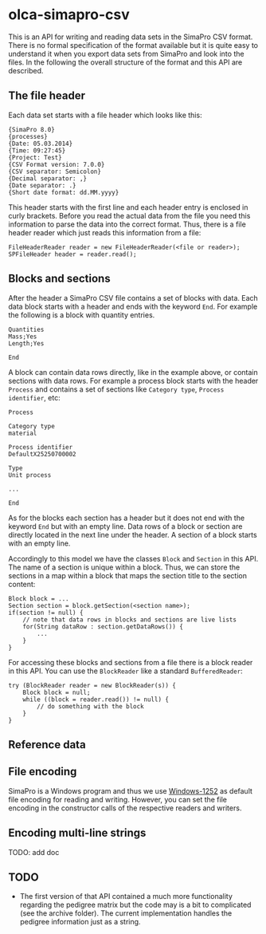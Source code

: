 olca-simapro-csv
================
This is an API for writing and reading data sets in the SimaPro CSV format. 
There is no formal specification of the format available but it is quite easy to
understand it when you export data sets from SimaPro and look into the files. In
the following the overall structure of the format and this API are described. 


The file header
---------------
Each data set starts with a file header which looks like this:

	{SimaPro 8.0}
	{processes}
	{Date: 05.03.2014}
	{Time: 09:27:45}
	{Project: Test}
	{CSV Format version: 7.0.0}
	{CSV separator: Semicolon}
	{Decimal separator: ,}
	{Date separator: .}
	{Short date format: dd.MM.yyyy}

This header starts with the first line and each header entry is enclosed in 
curly brackets. Before you read the actual data from the file you need this 
information to parse the data into the correct format. Thus, there is a file 
header reader which just reads this information from a file:

	FileHeaderReader reader = new FileHeaderReader(<file or reader>);
	SPFileHeader header = reader.read();
	

Blocks and sections
------------------
After the header a SimaPro CSV file contains a set of blocks with data. Each
data block starts with a header and ends with the keyword `End`. For example
the following is a block with quantity entries. 

	Quantities
	Mass;Yes
	Length;Yes

	End
	
A block can contain data rows directly, like in the example above, or contain
sections with data rows. For example a process block starts with the header
`Process` and contains a set of sections like `Category type`, 
`Process identifier`, etc: 

	Process
	
	Category type
	material
	
	Process identifier
	DefaultX25250700002
	
	Type
	Unit process
	
	...
	
	End

As for the blocks each section has a header but it does not end with the keyword 
`End` but with an empty line. Data rows of a block or section are directly 
located in the next line under the header. A section of a block starts with an
empty line.

Accordingly to this model we have the classes `Block` and `Section` in this API.
The name of a section is unique within a block. Thus, we can store the sections
in a map within a block that maps the section title to the section content:  

	Block block = ...
	Section section = block.getSection(<section name>);
	if(section != null) {
		// note that data rows in blocks and sections are live lists
		for(String dataRow : section.getDataRows()) {
			...
		}
	}
	
For accessing these blocks and sections from a file there is a block reader in
this API. You can use the `BlockReader` like a standard `BufferedReader`:

	try (BlockReader reader = new BlockReader(s)) {
		Block block = null;
		while ((block = reader.read()) != null) {
			// do something with the block
		}
	}


Reference data
--------------



File encoding
-------------
SimaPro is a Windows program and thus we use 
[Windows-1252](http://en.wikipedia.org/wiki/Windows-1252) as default file 
encoding for reading and writing. However, you can set the file encoding in the
constructor calls of the respective readers and writers.


Encoding multi-line strings
---------------------------

TODO: add doc


TODO
----
* The first version of that API contained a much more functionality regarding 
  the pedigree matrix but the code may is a bit to complicated (see the archive
  folder). The current implementation handles the pedigree information just as
  a string.  